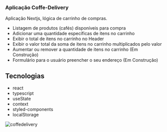 ### Aplicação Coffe-Delivery

Aplicação Nextjs, lógica de carrinho de compras.

 - Listagem de produtos (cafés) disponíveis para compra
 - Adicionar uma quantidade específicas de itens no carrinho
 - Exibir o total de itens no carrinho no Header
 - Exibir o valor total da soma de itens no carrinho multiplicados pelo valor
 - Aumentar ou remover a quantidade de itens no carrinho (Em Construção)
 - Formulário para o usuário preencher o seu endereço (Em Construção)

## Tecnologias

 - react
 - typescript
 - useState
 - context
 - styled-components
 - localStorage

![coffedelivery](https://user-images.githubusercontent.com/11169770/230103957-e3118b2f-a1de-44f8-9dba-58af9c578cb3.png)
